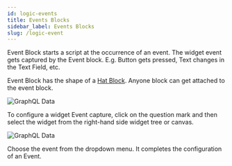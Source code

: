 ```yaml
---
id: logic-events
title: Events Blocks
sidebar_label: Events Blocks
slug: /logic-event
---
```


Event Block starts a script at the occurrence of an event. The widget event gets captured by the Event block. E.g. Button gets pressed, Text changes in the Text Field, etc. 

Event Block has the shape of a [Hat Block](logic-blocks-1.md#hat-blocks). Anyone block can get attached to the event block.

![GraphQL Data](/img/Logic-Event-Block-1.png)

To configure a widget Event capture, click on the question mark and then select the widget from the right-hand side widget tree or canvas.

![GraphQL Data](/img/Logic-Event-Block-2.png)

Choose the event from the dropdown menu. It completes the configuration of an Event.